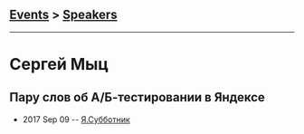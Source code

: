 ## [Events](../README.md) > [Speakers](../speakers.md)
---

# Сергей Мыц

## Пару слов об А&#x2F;Б-тестировании в Яндексе
- 2017 Sep 09 -- [Я.Субботник](https://events.yandex.ru/lib/talks/4965/)    
